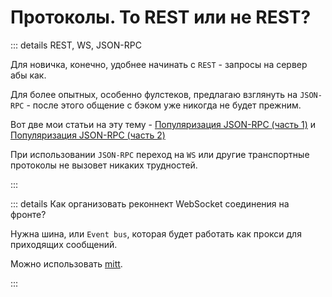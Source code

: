 # Протоколы. To REST или не REST?

::: details REST, WS, JSON-RPC

Для новичка, конечно, удобнее начинать с `REST` - запросы на сервер абы как.

Для более опытных, особенно фулстеков, предлагаю взглянуть на `JSON-RPC` - после этого общение с бэком уже никогда не будет прежним.

Вот две мои статьи на эту тему - [Популяризация JSON-RPC (часть 1)](https://habr.com/ru/articles/709362/) и [Популяризация JSON-RPC (часть 2)](https://habr.com/ru/articles/710652/)

При использовании `JSON-RPC` переход на `WS` или другие транспортные протоколы не вызовет никаких трудностей.

:::

::: details Как организовать реконнект WebSocket соединения на фронте?

Нужна шина, или `Еvent bus`, которая будет работать как прокси для приходящих сообщений.

Можно использовать [mitt](https://github.com/developit/mitt).

:::
